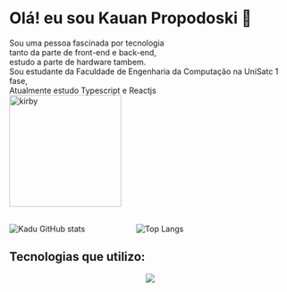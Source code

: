 # Olá! eu sou Kauan Propodoski 👋

<div style="display:inline-block">                
Sou uma pessoa fascinada por tecnologia<br/> 
tanto da parte de front-end e back-end,<br/>
estudo a parte de hardware tambem.<br/>
Sou estudante da Faculdade de Engenharia da Computação na UniSatc 1 fase,<br/> 
Atualmente estudo Typescript e Reactjs<br/>
<img align="rigth" alt="kirby" src="https://cdn.wikirby.com/thumb/1/10/KRtDLD_Sleep.png/1200px-KRtDLD_Sleep.png" width="200px" heitgh="200px" /><br/>
<div/><br/>

![Kadu GitHub stats](https://github-readme-stats.vercel.app/api?username=KaduTroloski&show_icons=true&theme=synthwave) &ensp; &ensp; &ensp; &ensp; &ensp; &ensp; &ensp; &ensp; ![Top Langs](https://github-readme-stats.vercel.app/api/top-langs/?username=KaduTroloski)

## Tecnologias que utilizo:
<p align="center">
  <a href="https://skillicons.dev">
    <img src="https://skillicons.dev/icons?i=git,html,css,ts,postgres,react,nodejs,unity,docker" />
  </a>
</p>

